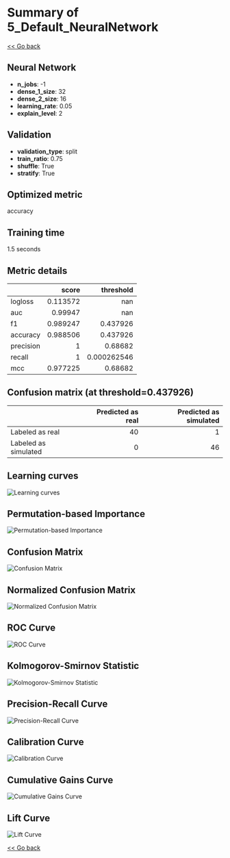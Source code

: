 # Summary of 5_Default_NeuralNetwork

[<< Go back](../README.md)


## Neural Network
- **n_jobs**: -1
- **dense_1_size**: 32
- **dense_2_size**: 16
- **learning_rate**: 0.05
- **explain_level**: 2

## Validation
 - **validation_type**: split
 - **train_ratio**: 0.75
 - **shuffle**: True
 - **stratify**: True

## Optimized metric
accuracy

## Training time

1.5 seconds

## Metric details
|           |    score |     threshold |
|:----------|---------:|--------------:|
| logloss   | 0.113572 | nan           |
| auc       | 0.99947  | nan           |
| f1        | 0.989247 |   0.437926    |
| accuracy  | 0.988506 |   0.437926    |
| precision | 1        |   0.68682     |
| recall    | 1        |   0.000262546 |
| mcc       | 0.977225 |   0.68682     |


## Confusion matrix (at threshold=0.437926)
|                      |   Predicted as real |   Predicted as simulated |
|:---------------------|--------------------:|-------------------------:|
| Labeled as real      |                  40 |                        1 |
| Labeled as simulated |                   0 |                       46 |

## Learning curves
![Learning curves](learning_curves.png)

## Permutation-based Importance
![Permutation-based Importance](permutation_importance.png)
## Confusion Matrix

![Confusion Matrix](confusion_matrix.png)


## Normalized Confusion Matrix

![Normalized Confusion Matrix](confusion_matrix_normalized.png)


## ROC Curve

![ROC Curve](roc_curve.png)


## Kolmogorov-Smirnov Statistic

![Kolmogorov-Smirnov Statistic](ks_statistic.png)


## Precision-Recall Curve

![Precision-Recall Curve](precision_recall_curve.png)


## Calibration Curve

![Calibration Curve](calibration_curve_curve.png)


## Cumulative Gains Curve

![Cumulative Gains Curve](cumulative_gains_curve.png)


## Lift Curve

![Lift Curve](lift_curve.png)



[<< Go back](../README.md)
